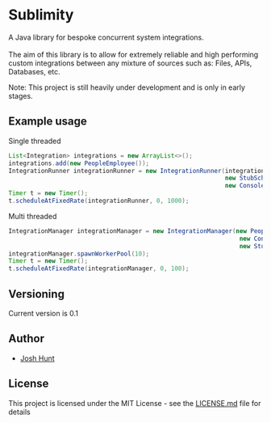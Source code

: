 # Sublimity
A Java library for bespoke concurrent system integrations.
<br>
<br>
The aim of this library is to allow for extremely reliable and high performing custom 
integrations between any mixture of sources such as: Files, APIs, Databases, etc.

Note: This project is still heavily under development and is only in early stages.
## Example usage

Single threaded
```java
List<Integration> integrations = new ArrayList<>();
integrations.add(new PeopleEmployee());
IntegrationRunner integrationRunner = new IntegrationRunner(integrations, 
                                                            new StubScheduleChecker(), 
                                                            new ConsoleLogger());
Timer t = new Timer();
t.scheduleAtFixedRate(integrationRunner, 0, 1000);
```

Multi threaded
```java
IntegrationManager integrationManager = new IntegrationManager(new PeopleEmployee(), 
                                                                new ConsoleLogger(), 
                                                                new StubScheduleChecker());
integrationManager.spawnWorkerPool(10);
Timer t = new Timer();
t.scheduleAtFixedRate(integrationManager, 0, 100);
```

## Versioning

Current version is 0.1

## Author

* [Josh Hunt](https://github.com/huntjosh)

## License

This project is licensed under the MIT License - see the [LICENSE.md](LICENSE.md) file for details